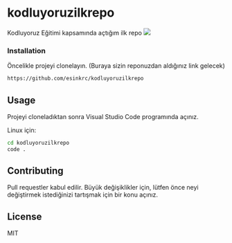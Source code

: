 # kodluyoruzilkrepo
Kodluyoruz Eğitimi kapsamında açtığım ilk repo
<img src="https://uploads-ssl.webflow.com/6097e0eca1e875de53031ff6/61c1b0fcfc4d04d6165da2fe_oriontr%20tw%20ln-p-800.png">

### Installation

Öncelikle projeyi clonelayın. (Buraya sizin reponuzdan aldığınız link gelecek)

   ```sh
  https://github.com/esinkrc/kodluyoruzilkrepo
   ```

## Usage

Projeyi cloneladıktan sonra Visual Studio Code programında açınız.

Linux için:
  ```sh
 cd kodluyoruzilkrepo
code .
   ```






## Contributing

Pull requestler kabul edilir. Büyük değişiklikler için, lütfen önce neyi değiştirmek istediğinizi tartışmak için bir konu açınız.



## License

MIT

